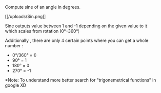 Compute sine of an angle in degrees.

[[/uploads/Sin.png]]

Sine outputs value between 1 and -1 depending on the given value to it which scales from rotation (0°–360°)

Additionally , there are only 4 certain points where you can get a whole number :
- 0°/360° = 0
- 90° = 1
- 180° = 0
- 270° = -1

*Note: To understand more better search for "trigonemetrical functions" in google XD